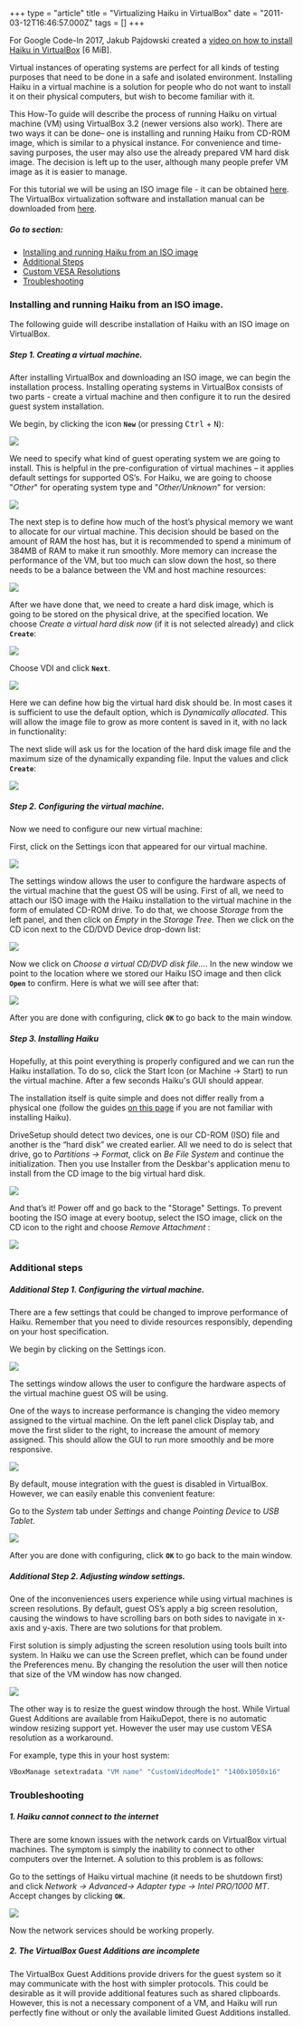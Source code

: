 +++
type = "article"
title = "Virtualizing Haiku in VirtualBox"
date = "2011-03-12T16:46:57.000Z"
tags = []
+++

For Google Code-In 2017, Jakub Pajdowski created a [video on how to install Haiku in VirtualBox](/files/media/GCI-2017_VirtualBox_Jakub-Pajdowski.mp4) [6 MiB].

Virtual instances of operating systems are perfect for all kinds of testing purposes that need to be done in a safe and isolated environment. Installing Haiku in a virtual machine is a solution for people who do not want to install it on their physical computers, but wish to become familiar with it.

This How-To guide will describe the process of running Haiku on virtual machine (VM) using VirtualBox 3.2 (newer versions also work). There are two ways it can be done– one is installing and running Haiku from CD-ROM image, which is similar to a physical instance. For convenience and time-saving purposes, the user may also use the already prepared VM hard disk image. The decision is left up to the user, although many people prefer VM image as it is easier to manage.

For this tutorial we will be using an ISO image file - it can be obtained [here](/get-haiku). The VirtualBox virtualization software and installation manual can be downloaded from [here](http://www.virtualbox.org/wiki/Downloads).

##### Go to section:

*   [Installing and running Haiku from an ISO image](#part_iso)
*   [Additional Steps](#part_additional)
*   [Custom VESA Resolutions](#part_customVESA)
*   [Troubleshooting](#part_trouble)

### Installing and running Haiku from an ISO image. <a name="part_iso"></a>

The following guide will describe installation of Haiku with an ISO image on VirtualBox.

##### Step 1. Creating a virtual machine.

After installing VirtualBox and downloading an ISO image, we can begin the installation process. Installing operating systems in VirtualBox consists of two parts - create a virtual machine and then configure it to run the desired guest system installation.

We begin, by clicking the icon **`New`** (or pressing <kbd>Ctrl</kbd> + <kbd>N</kbd>):

![](/files/guides/virtualizing/virtualbox/vbox_1.png)

We need to specify what kind of guest operating system we are going to install. This is helpful in the pre-configuration of virtual machines – it applies default settings for supported OS’s. For Haiku, we are going to choose "*Other*" for operating system type and "*Other/Unknown*" for version:

![](/files/guides/virtualizing/virtualbox/vbox_2.png)

The next step is to define how much of the host’s physical memory we want to allocate for our virtual machine. This decision should be based on the amount of RAM the host has, but it is recommended to spend a minimum of 384MB of RAM to make it run smoothly. More memory can increase the performance of the VM, but too much can slow down the host, so there needs to be a balance between the VM and host machine resources:

![](/files/guides/virtualizing/virtualbox/vbox_3.png)

After we have done that, we need to create a hard disk image, which is going to be stored on the physical drive, at the specified location. We choose *Create a virtual hard disk now* (if it is not selected already) and click **`Create`**:

![](/files/guides/virtualizing/virtualbox/vbox_4.png)

Choose VDI and click **`Next`**.

![](/files/guides/virtualizing/virtualbox/vbox_5.png)

Here we can define how big the virtual hard disk should be. In most cases it is sufficient to use the default option, which is *Dynamically allocated*. This will allow the image file to grow as more content is saved in it, with no lack in functionality:

The next slide will ask us for the location of the hard disk image file and the maximum size of the dynamically expanding file. Input the values and click **`Create`**:

![](/files/guides/virtualizing/virtualbox/vbox_7.png)

##### Step 2. Configuring the virtual machine.

Now we need to configure our new virtual machine:

First, click on the Settings icon that appeared for our virtual machine.

![](/files/guides/virtualizing/virtualbox/vbox_8.png)

The settings window allows the user to configure the hardware aspects of the virtual machine that the guest OS will be using.  First of all, we need to attach our ISO image with the Haiku installation to the virtual machine in the form of emulated CD-ROM drive. To do that, we choose *Storage* from the left panel, and then click on *Empty* in the *Storage Tree*. Then we click on the CD icon next to the CD/DVD Device drop-down list:

![](/files/guides/virtualizing/virtualbox/vbox_9.png)

Now we click on *Choose a virtual CD/DVD disk file...*. In the new window we point to the location where we stored our Haiku ISO image and then click **`Open`** to confirm. Here is what we will see after that:

![](/files/guides/virtualizing/virtualbox/vbox_10.png)

After you are done with configuring, click **`OK`** to go back to the main window.

##### Step 3. Installing Haiku

Hopefully, at this point everything is properly configured and we can run the Haiku installation. To do so, click the Start Icon (or Machine -> Start) to run the virtual machine. After a few seconds Haiku's GUI should appear.

The installation itself is quite simple and does not differ really from a physical one (follow the guides [on this page](/get-haiku/installation-guide) if you are not familiar with installing Haiku).

DriveSetup should detect two devices, one is our CD-ROM (ISO) file and another is the “hard disk” we created earlier. All we need to do is select that drive, go to *Partitions -> Format*, click on *Be File System* and continue the initialization. Then you use Installer from the Deskbar's application menu to install from the CD image to the big virtual hard disk.

![](/files/guides/virtualizing/virtualbox/image11.png)

And that’s it! Power off and go back to the "Storage" Settings. To prevent booting the ISO image at every bootup, select the ISO image, click on the CD icon to the right and choose *Remove Attachment* :
 
![](/files/guides/virtualizing/virtualbox/vbox_11.png)
 
### Additional steps <a name="part_additional"></a>

##### Additional Step 1. Configuring the virtual machine.

There are a few settings that could be changed to improve performance of Haiku. Remember that you need to divide resources responsibly, depending on your host specification.

We begin by clicking on the Settings icon.

![](/files/guides/virtualizing/virtualbox/vbox_12.png)

The settings window allows the user to configure the hardware aspects of the virtual machine guest OS will be using.

One of the ways to increase performance is changing the video memory assigned to the virtual machine. On the left panel click Display tab, and move the first slider to the right, to increase the amount of memory assigned. This should allow the GUI to run more smoothly and be more responsive.

![](/files/guides/virtualizing/virtualbox/vbox_13.png)

By default, mouse integration with the guest is disabled in VirtualBox. However, we can easily enable this convenient feature:

Go to the *System* tab under *Settings* and change *Pointing Device* to *USB Tablet*.

![](/files/guides/virtualizing/virtualbox/vbox_14.png)

After you are done with configuring, click **`OK`** to go back to the main window.

##### Additional Step 2. Adjusting window settings.

One of the inconveniences users experience while using virtual machines is screen resolutions. By default, guest OS’s apply a big screen resolution, causing the windows to have scrolling bars on both sides to navigate in x-axis and y-axis. There are two solutions for that problem.

First solution is simply adjusting the screen resolution using tools built into system. In Haiku we can use the Screen preflet, which can be found under the Preferences menu. By changing the resolution the user will then notice that size of the VM window has now changed.

![](/files/guides/virtualizing/virtualbox/image17.png)

<a name="part_customVESA"></a>
The other way is to resize the guest window through the host. While Virtual Guest Additions are available from HaikuDepot, there is no automatic window resizing support yet. However the user may use custom VESA resolution as a workaround.

For example, type this in your host system:
```sh
VBoxManage setextradata "VM name" "CustomVideoMode1" "1400x1050x16"
```

### Troubleshooting <a name="part_trouble"></a>

##### 1. Haiku cannot connect to the internet

There are some known issues with the network cards on VirtualBox virtual machines. The symptom is simply the inability to connect to other computers over the Internet. A solution to this problem is as follows:

Go to the settings of Haiku virtual machine (it needs to be shutdown first) and click *Network -> Advanced-> Adapter type -> Intel PRO/1000 MT*.  Accept changes by clicking **`OK`**.

![](/files/guides/virtualizing/virtualbox/vbox_15.png)

Now the network services should be working properly.

##### 2. The VirtualBox Guest Additions are incomplete

The VirtualBox Guest Additions provide drivers for the guest system so it may communicate with the host with simpler protocols. This could be desirable as it will provide additional features such as shared clipboards. However, this is not a necessary component of a VM, and Haiku will run perfectly fine without or only the available limited Guest Additions installed.
